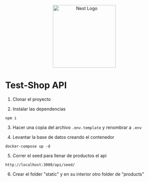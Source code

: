 <p align="center">
  <a href="http://nestjs.com/" target="blank"><img src="https://nestjs.com/img/logo-small.svg" width="200" alt="Nest Logo" /></a>
</p>

# Test-Shop API

1. Clonar el proyecto

2. Instalar las dependencias
```
npm i
```
3. Hacer una copia del archivo ```.env.template``` y renombrar a  ```.env```

4.  Levantar la base de datos creando el contenedor
````
docker-compose up -d
````
5. Correr el seed para llenar de productos el api
```
http://localhost:3000/api/seed/
```
6. Crear el folder "static" y en su interior otro folder de "products"

